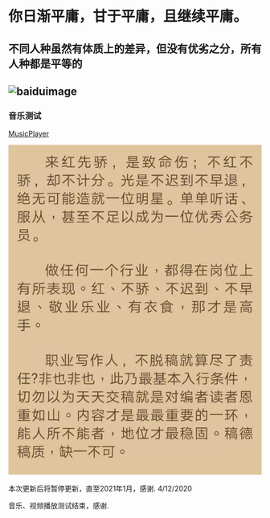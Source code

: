 # 你日渐平庸，甘于平庸，且继续平庸。
## 不同人种虽然有体质上的差异，但没有优劣之分，所有人种都是平等的
## ![baiduimage](https://timgsa.baidu.com/timg?image&quality=80&size=b9999_10000&sec=1607088322713&di=92d5e80d9a83c5c4752ce620dabcc55b&imgtype=0&src=http%3A%2F%2Fp8.itc.cn%2Fc_cut%2Cx_0%2Cy_39%2Cw_500%2Ch_333%2Fimages01%2F20200530%2F5b4c9f11e2414ade915dcbf71b5c99fa.jpeg )

### 音乐测试
[MusicPlayer](https://music.163.com/outchain/player?type=2&id=1311319058&auto=0&height=320)

![yalong](https://github.com/Mediateeee/mediateeee.github.io/blob/main/addons/yalong0.jpg?raw=true "yalong")

本次更新后将暂停更新，直至2021年1月，感谢.            4/12/2020

音乐、视频播放测试结束，感谢.
